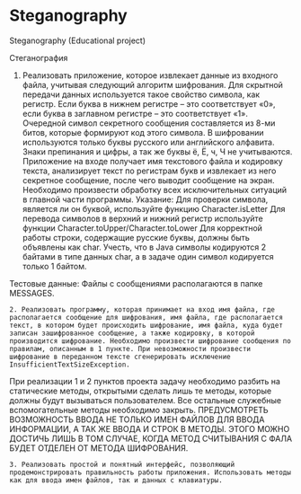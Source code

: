 # Steganography
Steganography (Educational project)

Стеганография
1. Реализовать приложение, которое извлекает данные из входного файла, учитывая следующий алгоритм шифрования. Для скрытной передачи данных используется такое свойство символа, как регистр. Если буква в нижнем регистре – это соответствует «0», если буква в заглавном регистре – это соответствует «1». Очередной символ секретного сообщения составляется из 8-ми битов, которые формируют код этого символа. В шифровании используются только буквы русского или английского алфавита. Знаки препинания и цифры, а так же буквы ё, Ё, ч, Ч не учитываются.
Приложение на входе получает имя текстового файла и кодировку текста, анализирует текст по регистрам букв и извлекает из него секретное сообщение, после чего выводит сообщение на экран. Необходимо произвести обработку всех исключительных ситуаций в главной части программы.
Указание: 
Для проверки символа, является ли он буквой, используйте функцию 	Character.isLetter
Для перевода символов в верхний и нижний регистр используйте функции 
Character.toUpper/Character.toLower
Для корректной работы строки, содержащие русские буквы, должны быть объявлены как char. Учесть, что в Java символы кодируются 2 байтами в типе данных char, а в задаче один символ кодируется только 1 байтом.

Тестовые данные:
Файлы с сообщениями располагаются в папке MESSAGES. 

	2. Реализовать программу, которая принимает на вход имя файла, где располагается сообщение для шифрования, имя файла, где располагается текст, в котором будет происходить шифрование, имя файла, куда будет записан зашифрованное сообщение, а также кодировку, в которой производится шифрование. Необходимо произвести шифрование сообщения по правилам, описанным в 1 пункте. При невозможности произвести шифрование в переданном тексте сгенерировать исключение InsufficientTextSizeException.

При реализации 1 и 2 пунктов проекта задачу необходимо разбить на статические методы, открытыми сделать лишь те методы, которые должны будут вызываться пользователем. Все остальные служебные вспомогательные методы необходимо закрыть. ПРЕДУСМОТРЕТЬ ВОЗМОЖНОСТЬ ВВОДА НЕ ТОЛЬКО ИМЕН ФАЙЛОВ ДЛЯ ВВОДА ИНФОРМАЦИИ, А ТАК ЖЕ ВВОДА И СТРОК В МЕТОДЫ. ЭТОГО МОЖНО ДОСТИЧЬ ЛИШЬ В ТОМ СЛУЧАЕ, КОГДА МЕТОД СЧИТЫВАНИЯ С ФАЛА БУДЕТ ОТДЕЛЕН ОТ МЕТОДА ШИФРОВАНИЯ.

	3. Реализовать простой и понятный интерфейс, позволяющий продемонстрировать правильность работы приложения. Использовать методы как для ввода имен файлов, так и данных с клавиатуры.
